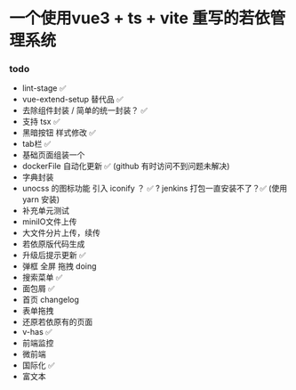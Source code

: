 # 一个使用vue3 + ts + vite 重写的若依管理系统

### todo

- lint-stage ✅
- vue-extend-setup 替代品 ✅
- 去除组件封装 / 简单的统一封装？ ✅
- 支持 tsx ✅
- 黑暗按钮 样式修改 ✅
- tab栏 ✅
- 基础页面组装一个
- dockerFile 自动化更新 ✅ (github 有时访问不到问题未解决)
- 字典封装
- unocss 的图标功能 引入 iconify ？ ✅ ? jenkins 打包一直安装不了？✅ (使用 yarn 安装)
- 补充单元测试
- miniIO文件上传
- 大文件分片上传，续传
- 若依原版代码生成
- 升级后提示更新  ✅
- 弹框 全屏 拖拽  doing
- 搜索菜单  ✅
- 面包屑 ✅
- 首页 changelog
- 表单拖拽
- 还原若依原有的页面
- v-has  ✅
- 前端监控
- 微前端
- 国际化 ✅
- 富文本
